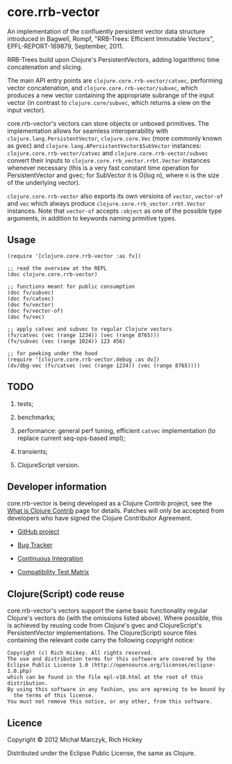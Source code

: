 # core.rrb-vector

An implementation of the confluently persistent vector data structure
introduced in Bagwell, Rompf, "RRB-Trees: Efficient Immutable
Vectors", EPFL-REPORT-169879, September, 2011.

RRB-Trees build upon Clojure's PersistentVectors, adding logarithmic
time concatenation and slicing.

The main API entry points are `clojure.core.rrb-vector/catvec`,
performing vector concatenation, and `clojure.core.rrb-vector/subvec`,
which produces a new vector containing the appropriate subrange of the
input vector (in contrast to `clojure.core/subvec`, which returns a
view on the input vector).

core.rrb-vector's vectors can store objects or unboxed primitives. The
implementation allows for seamless interoperability with
`clojure.lang.PersistentVector`, `clojure.core.Vec` (more commonly
known as gvec) and `clojure.lang.APersistentVector$SubVector`
instances: `clojure.core.rrb-vector/catvec` and
`clojure.core.rrb-vector/subvec` convert their inputs to
`clojure.core.rrb_vector.rrbt.Vector` instances whenever necessary
(this is a very fast constant time operation for PersistentVector and
gvec; for SubVector it is O(log n), where n is the size of the
underlying vector).

`clojure.core.rrb-vector` also exports its own versions of `vector`,
`vector-of` and `vec` which always produce
`clojure.core.rrb_vector.rrbt.Vector` instances. Note that `vector-of`
accepts `:object` as one of the possible type arguments, in addition
to keywords naming primitive types.

## Usage

    (require '[clojure.core.rrb-vector :as fv])

    ;; read the overview at the REPL
    (doc clojure.core.rrb-vector)

    ;; functions meant for public consumption
    (doc fv/subvec)
    (doc fv/catvec)
    (doc fv/vector)
    (doc fv/vector-of)
    (doc fv/vec)

    ;; apply catvec and subvec to regular Clojure vectors
    (fv/catvec (vec (range 1234)) (vec (range 8765)))
    (fv/subvec (vec (range 1024)) 123 456)

    ;; for peeking under the hood
    (require '[clojure.core.rrb-vector.debug :as dv])
    (dv/dbg-vec (fv/catvec (vec (range 1234)) (vec (range 8765))))

## TODO

 1. tests;

 2. benchmarks;

 3. performance: general perf tuning, efficient `catvec`
    implementation (to replace current seq-ops-based impl);

 4. transients;

 5. ClojureScript version.

## Developer information

core.rrb-vector is being developed as a Clojure Contrib project, see
the
[What is Clojure Contrib](http://dev.clojure.org/pages/viewpage.action?pageId=5767464)
page for details. Patches will only be accepted from developers who
have signed the Clojure Contributor Agreement.

* [GitHub project](https://github.com/clojure/core.rrb-vector)

* [Bug Tracker](http://dev.clojure.org/jira/browse/CRRBV)

* [Continuous Integration](http://build.clojure.org/job/core.rrb-vector/)

* [Compatibility Test Matrix](http://build.clojure.org/job/core.rrb-vector-test-matrix/)

## Clojure(Script) code reuse

core.rrb-vector's vectors support the same basic functionality regular
Clojure's vectors do (with the omissions listed above). Where
possible, this is achieved by reusing code from Clojure's gvec and
ClojureScript's PersistentVector implementations. The Clojure(Script)
source files containing the relevant code carry the following
copyright notice:

    Copyright (c) Rich Hickey. All rights reserved.
    The use and distribution terms for this software are covered by the
    Eclipse Public License 1.0 (http://opensource.org/licenses/eclipse-1.0.php)
    which can be found in the file epl-v10.html at the root of this distribution.
    By using this software in any fashion, you are agreeing to be bound by
      the terms of this license.
    You must not remove this notice, or any other, from this software.

## Licence

Copyright © 2012 Michał Marczyk, Rich Hickey

Distributed under the Eclipse Public License, the same as Clojure.
